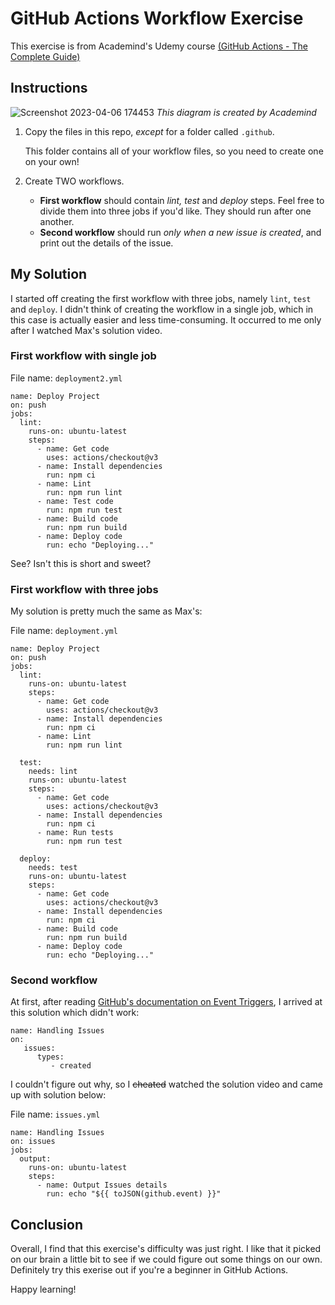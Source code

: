 # GitHub Actions Workflow Exercise
This exercise is from Academind's Udemy course [(GitHub Actions - The Complete Guide)](https://udemy.com/course/github-actions-the-complete-guide)

## Instructions
![Screenshot 2023-04-06 174453](https://user-images.githubusercontent.com/103162805/230339895-f2d7117b-4ec8-4bc5-af99-507c755335f6.png)
_This diagram is created by Academind_

1. Copy the files in this repo, _except_ for a folder called `.github`.

   This folder contains all of your workflow files, so  you need to create one on your own!  

2. Create TWO workflows.
   - **First workflow** should contain _lint, test_ and _deploy_ steps. Feel free to divide them into three jobs if you'd like. They should run after one another.
   - **Second workflow** should run _only when a new issue is created_, and print out the details of the issue.
   
## My Solution
I started off creating the first workflow with three jobs, namely `lint`, `test` and `deploy`. I didn't think of creating the workflow in a single job, which in this case is actually easier and less time-consuming. It occurred to me only after I watched Max's solution video.

### First workflow with single job
File name: `deployment2.yml`
```
name: Deploy Project
on: push
jobs:
  lint:
    runs-on: ubuntu-latest
    steps:
      - name: Get code
        uses: actions/checkout@v3
      - name: Install dependencies
        run: npm ci
      - name: Lint
        run: npm run lint
      - name: Test code
        run: npm run test
      - name: Build code
        run: npm run build
      - name: Deploy code
        run: echo "Deploying..."
```
See? Isn't this is short and sweet?


### First workflow with three jobs
My solution is pretty much the same as Max's:

File name: `deployment.yml`
```
name: Deploy Project
on: push
jobs:
  lint:
    runs-on: ubuntu-latest
    steps:
      - name: Get code
        uses: actions/checkout@v3
      - name: Install dependencies
        run: npm ci
      - name: Lint
        run: npm run lint

  test:
    needs: lint
    runs-on: ubuntu-latest
    steps:
      - name: Get code
        uses: actions/checkout@v3
      - name: Install dependencies
        run: npm ci
      - name: Run tests
        run: npm run test
  
  deploy:
    needs: test
    runs-on: ubuntu-latest
    steps:
      - name: Get code
        uses: actions/checkout@v3
      - name: Install dependencies
        run: npm ci
      - name: Build code
        run: npm run build
      - name: Deploy code
        run: echo "Deploying..."
```

### Second workflow
At first, after reading [GitHub's documentation on Event Triggers](https://docs.github.com/en/actions/using-workflows/workflow-syntax-for-github-actions#on), I arrived at this solution which didn't work:
```
name: Handling Issues
on: 
   issues:
      types:
         - created
```
I couldn't figure out why, so I ~~cheated~~ watched the solution video and came up with solution below:

File name: `issues.yml`
```
name: Handling Issues
on: issues
jobs:
  output:
    runs-on: ubuntu-latest
    steps:
      - name: Output Issues details
        run: echo "${{ toJSON(github.event) }}"
```

## Conclusion
Overall, I find that this exercise's difficulty was just right. I like that it picked on our brain a little bit to see if we could figure out some things on our own. Definitely try this exerise out if you're a beginner in GitHub Actions.

Happy learning!
